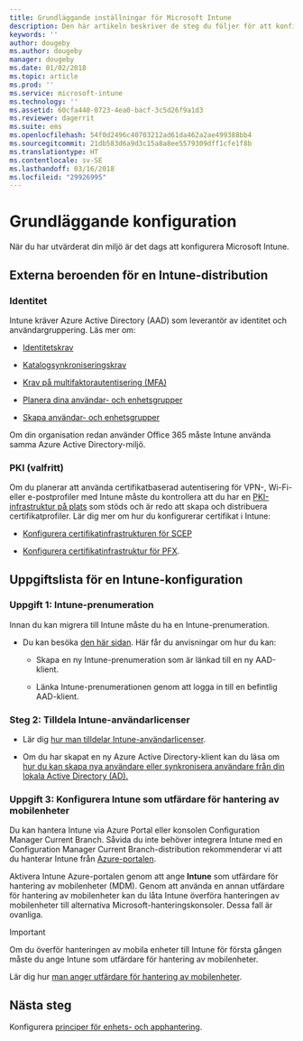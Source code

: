 ```yaml
---
title: Grundläggande inställningar för Microsoft Intune
description: Den här artikeln beskriver de steg du följer för att konfigurera Microsoft Intune.
keywords: ''
author: dougeby
ms.author: dougeby
manager: dougeby
ms.date: 01/02/2018
ms.topic: article
ms.prod: ''
ms.service: microsoft-intune
ms.technology: ''
ms.assetid: 60cfa440-0723-4ea0-bacf-3c5d26f9a1d3
ms.reviewer: dagerrit
ms.suite: ems
ms.openlocfilehash: 54f0d2496c40703212ad61da462a2ae499388bb4
ms.sourcegitcommit: 21db583d6a9d3c15a8a8ee5579309dff1cfe1f8b
ms.translationtype: HT
ms.contentlocale: sv-SE
ms.lasthandoff: 03/16/2018
ms.locfileid: "29926995"
---
```

# <a name="basic-setup"></a>Grundläggande konfiguration

När du har utvärderat din miljö är det dags att konfigurera Microsoft Intune.

## <a name="external-dependencies-for-an-intune-deployment"></a>Externa beroenden för en Intune-distribution

### <a name="identity"></a>Identitet

Intune kräver Azure Active Directory (AAD) som leverantör av identitet och användargruppering. Läs mer om:

-  [Identitetskrav](https://docs.microsoft.com/active-directory/active-directory-hybrid-identity-design-considerations-overview#design-considerations-overview)

-   [Katalogsynkroniseringskrav](https://docs.microsoft.com/active-directory/active-directory-hybrid-identity-design-considerations-directory-sync-requirements)

-   [Krav på multifaktorautentisering (MFA)](https://docs.microsoft.com/active-directory/active-directory-hybrid-identity-design-considerations-multifactor-auth-requirements)

-   [Planera dina användar- och enhetsgrupper](users-add.md)

-   [Skapa användar- och enhetsgrupper](groups-get-started.md)

Om din organisation redan använder Office 365 måste Intune använda samma Azure Active Directory-miljö.

### <a name="pki-optional"></a>PKI (valfritt)

Om du planerar att använda certifikatbaserad autentisering för VPN-, Wi-Fi- eller e-postprofiler med Intune måste du kontrollera att du har en [PKI-infrastruktur på plats](certificates-configure.md) som stöds och är redo att skapa och distribuera certifikatprofiler. Lär dig mer om hur du konfigurerar certifikat i Intune:

-   [Konfigurera certifikatinfrastrukturen för SCEP](/intune/certificates-scep-configure)

-   [Konfigurera certifikatinfrastruktur för PFX](/intune/certficates-pfx-configure).


## <a name="task-list-for-an-intune-setup"></a>Uppgiftslista för en Intune-konfiguration

### <a name="task-1-intune-subscription"></a>Uppgift 1: Intune-prenumeration

Innan du kan migrera till Intune måste du ha en Intune-prenumeration.

-   Du kan besöka [den här sidan](https://portal.office.com/Signup/Signup.aspx?OfferId=40BE278A-DFD1-470a-9EF7-9F2596EA7FF9&dl=INTUNE_A&ali=1#0). Här får du anvisningar om hur du kan:

    -   Skapa en ny Intune-prenumeration som är länkad till en ny AAD-klient.

    -   Länka Intune-prenumerationen genom att logga in till en befintlig AAD-klient.

### <a name="task-2-assign-intune-user-licenses"></a>Steg 2: Tilldela Intune-användarlicenser

-   Lär dig [hur man tilldelar Intune-användarlicenser](licenses-assign.md).

-   Om du har skapat en ny Azure Active Directory-klient kan du läsa om [hur du kan skapa nya användare eller synkronisera användare från din lokala Active Directory (AD).](https://docs.microsoft.com/azure/active-directory/connect/active-directory-aadconnect)

### <a name="task-3-set-your-mdm-authority-to-intune"></a>Uppgift 3: Konfigurera Intune som utfärdare för hantering av mobilenheter

Du kan hantera Intune via Azure Portal eller konsolen Configuration Manager Current Branch. Såvida du inte behöver integrera Intune med en Configuration Manager Current Branch-distribution rekommenderar vi att du hanterar Intune från [Azure-portalen](https://portal.azure.com).

Aktivera Intune Azure-portalen genom att ange **Intune** som utfärdare för hantering av mobilenheter (MDM). Genom att använda en annan utfärdare för hantering av mobilenheter kan du låta Intune överföra hanteringen av mobilenheter till alternativa Microsoft-hanteringskonsoler. Dessa fall är ovanliga.

> [!IMPORTANT]
> Om du överför hanteringen av mobila enheter till Intune för första gången måste du ange Intune som utfärdare för hantering av mobilenheter.

Lär dig hur [man anger utfärdare för hantering av mobilenheter](mdm-authority-set.md).

## <a name="next-step"></a>Nästa steg

Konfigurera [principer för enhets- och apphantering](migration-guide-configure-policies.md).
